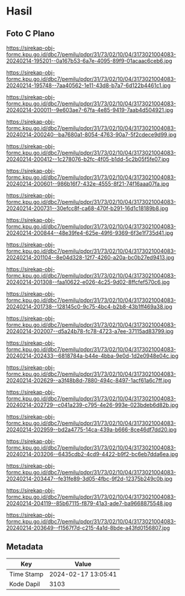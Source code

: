 # Hasil

## Foto C Plano

https://sirekap-obj-formc.kpu.go.id/dbc7/pemilu/pdpr/31/73/02/10/04/3173021004083-20240214-195201--0a167b53-6a7e-4095-89f9-01acaac6ceb6.jpg

https://sirekap-obj-formc.kpu.go.id/dbc7/pemilu/pdpr/31/73/02/10/04/3173021004083-20240214-195748--7aa40562-1e11-43d8-b7a7-6d122b4461c1.jpg

https://sirekap-obj-formc.kpu.go.id/dbc7/pemilu/pdpr/31/73/02/10/04/3173021004083-20240214-200011--9e603ae7-67fa-4e85-9419-7aab4d504921.jpg

https://sirekap-obj-formc.kpu.go.id/dbc7/pemilu/pdpr/31/73/02/10/04/3173021004083-20240214-200240--ba7680a1-8054-4763-90a7-5f2cdece9d99.jpg

https://sirekap-obj-formc.kpu.go.id/dbc7/pemilu/pdpr/31/73/02/10/04/3173021004083-20240214-200412--1c278076-b2fc-4f05-b1dd-5c2b05f5fe07.jpg

https://sirekap-obj-formc.kpu.go.id/dbc7/pemilu/pdpr/31/73/02/10/04/3173021004083-20240214-200601--986b16f7-432e-4555-8f21-74f16aaa07fa.jpg

https://sirekap-obj-formc.kpu.go.id/dbc7/pemilu/pdpr/31/73/02/10/04/3173021004083-20240214-200731--30efcc8f-ca68-470f-b291-16d1c18189b8.jpg

https://sirekap-obj-formc.kpu.go.id/dbc7/pemilu/pdpr/31/73/02/10/04/3173021004083-20240214-200844--48e39fe4-625e-49f6-9369-6f3e1f735d41.jpg

https://sirekap-obj-formc.kpu.go.id/dbc7/pemilu/pdpr/31/73/02/10/04/3173021004083-20240214-201104--8e04d328-12f7-4260-a20a-bc0b27ed9413.jpg

https://sirekap-obj-formc.kpu.go.id/dbc7/pemilu/pdpr/31/73/02/10/04/3173021004083-20240214-201308--faa10622-e026-4c25-9d02-8ffcfef570c6.jpg

https://sirekap-obj-formc.kpu.go.id/dbc7/pemilu/pdpr/31/73/02/10/04/3173021004083-20240214-201738--128145c0-9c75-4bc4-b2b8-43b1ff469a38.jpg

https://sirekap-obj-formc.kpu.go.id/dbc7/pemilu/pdpr/31/73/02/10/04/3173021004083-20240214-202007--d5a24b78-fc78-4723-a7ee-37115ad83799.jpg

https://sirekap-obj-formc.kpu.go.id/dbc7/pemilu/pdpr/31/73/02/10/04/3173021004083-20240214-202433--6818784a-b44e-4bba-9e0d-1d2e0948e04c.jpg

https://sirekap-obj-formc.kpu.go.id/dbc7/pemilu/pdpr/31/73/02/10/04/3173021004083-20240214-202629--a3f48b8d-7880-494c-8497-1acf61a6c7ff.jpg

https://sirekap-obj-formc.kpu.go.id/dbc7/pemilu/pdpr/31/73/02/10/04/3173021004083-20240214-202729--c041a239-c795-4e26-993e-023bdeb6d82b.jpg

https://sirekap-obj-formc.kpu.go.id/dbc7/pemilu/pdpr/31/73/02/10/04/3173021004083-20240214-202959--bd2a4775-14ca-439a-b666-8ce46df7dd20.jpg

https://sirekap-obj-formc.kpu.go.id/dbc7/pemilu/pdpr/31/73/02/10/04/3173021004083-20240214-203206--6435cdb2-4cd9-4422-b9f2-bc6eb7dda6ea.jpg

https://sirekap-obj-formc.kpu.go.id/dbc7/pemilu/pdpr/31/73/02/10/04/3173021004083-20240214-203447--fe31fe89-3d05-4fbc-9f2d-12375b249c0b.jpg

https://sirekap-obj-formc.kpu.go.id/dbc7/pemilu/pdpr/31/73/02/10/04/3173021004083-20240214-204119--85b67115-f879-41a3-ade7-ba9668875548.jpg

https://sirekap-obj-formc.kpu.go.id/dbc7/pemilu/pdpr/31/73/02/10/04/3173021004083-20240214-203649--f1567f7d-c215-4a1d-8bde-a43fd0156807.jpg


## Metadata

| Key        | Value               |
| ---------- | ------------------- |
| Time Stamp | 2024-02-17 13:05:41 |
| Kode Dapil | 3103                |



